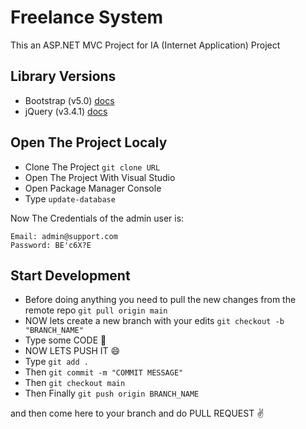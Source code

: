 # Freelance System

This an ASP.NET MVC Project for IA (Internet Application) Project

## Library Versions

- Bootstrap (v5.0) [docs](https://getbootstrap.com/docs/5.0/getting-started/introduction)
- jQuery (v3.4.1) [docs](https://api.jquery.com)

## Open The Project Localy

- Clone The Project `git clone URL`
- Open The Project With Visual Studio
- Open Package Manager Console
- Type `update-database`

Now The Credentials of the admin user is:

```
Email: admin@support.com
Password: BE'c6X?E
```

## Start Development

- Before doing anything you need to pull the new changes from the remote repo `git pull origin main`
- NOW lets create a new branch with your edits `git checkout -b "BRANCH_NAME"`
- Type some CODE 💪
- NOW LETS PUSH IT 😄
- Type `git add .`
- Then `git commit -m "COMMIT MESSAGE"`
- Then `git checkout main`
- Then Finally `git push origin BRANCH_NAME`

and then come here to your branch and do PULL REQUEST ✌
